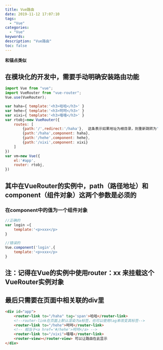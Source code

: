 ```yaml
---
title: Vue路由
date: 2019-11-12 17:07:10
tags:
  - "Vue"
categories:
  - "Vue"
keywords:
description: "Vue路由"
toc: false
---
```


**和锚点类似**

## 在模块化的开发中，需要手动明确安装路由功能

```js
import Vue from "vue";
import VueRouter from "vue-router";
Vue.use(VueRouter);
```

```js
var haha={ template:'<h3>哈哈</h3>' }
var hehe={ template:'<h3>呵呵</h3>' }
var xixi={ template:'<h3>嘻嘻</h3>' }
var rtobj=new VueRouter({
    routes: [
        {path:'/',redirect:'/haha'},  这条表示如果地址为根目录，则重新跳转为'/haha'地址
        {path:'/haha',component: haha},
        {path:'/hehe',component: hehe},
        {path:'/xixi',component: xixi}
    ]
})
var vm=new Vue({
    el:'#app',
    router: rtobj,
})
```

## 其中在VueRouter的实例中，path（路径地址）和component（组件对象）这两个参数是必须的

### 在component中的值为一个组件对象

``` js
//正确的
var login ={
    template:'<p>xxx</p>
}
 
//错误的
Vue.component('login',{
    template:'<p>xxx</p>
}
```

## 注：记得在Vue的实例中使用router：xx 来挂载这个VueRouter实例对象

## 最后只需要在页面中相关联的div里

``` html   
<div id="app">
    <router-link to="/haha" tag='span'>哈哈</router-link>
    <!--router-link在页面上默认渲染为a标签，也可以使用tag来改变其标签-->
    <router-link to="/hehe">呵呵</router-link>
    <!-- 相当于<a href='#/hehe'>呵呵</a> -->
    <router-link to="/xixi">嘻嘻</router-link>
    <router-view></router-view> 可以让路由在此显示
</div>
```
